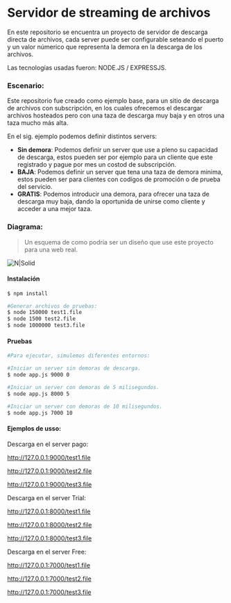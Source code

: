 # Servidor de streaming de archivos
En este repositorio se encuentra un proyecto de servidor de descarga directa de archivos, cada server puede ser configurable seteando el puerto y un valor númerico que representa la demora en la descarga de los archivos.

Las tecnologías usadas fueron: NODE.JS / EXPRESSJS.

### Escenario:
Este repositorio fue creado como ejemplo base, para un sitio de descarga de archivos con subscripción, en los cuales ofrecemos el descargar archivos hosteados pero con una taza de descarga muy baja y en otros una taza mucho más alta.

En el sig. ejemplo podemos definir distintos servers:
- **Sin demora**: Podemos definir un server que use a pleno su capacidad de descarga, estos pueden ser por ejemplo para un cliente que este registrado y pague por mes un costod de subscripción.
- **BAJA**: Podemos definir un server que tena una taza de demora minima, estos pueden ser para clientes con codígos de promoción o de prueba del servicio.
- **GRATIS**: Podemos introducir una demora, para ofrecer una taza de descarga muy baja, dando la oportunida de unirse como cliente y acceder a una mejor taza.

### Diagrama:
> Un esquema de como podria ser un diseño que use este proyecto para una web real.

![N|Solid](http://damiancipolat.com/webFiles/direct_download.png)

#### Instalación
```sh
$ npm install

#Generar archivos de pruebas:
$ node 150000 test1.file
$ node 1500 test2.file
$ node 1000000 test3.file
```

#### Pruebas
```sh
#Para ejecutar, simulemos diferentes entornos:

#Iniciar un server sin demoras de descarga.
$ node app.js 9000 0

#Iniciar un server con demoras de 5 milisegundos.
$ node app.js 8000 5

#Iniciar un server con demoras de 10 milisegundos.
$ node app.js 7000 10
```
#### Ejemplos de usso:

Descarga en el server pago:

http://127.0.0.1:9000/test1.file

http://127.0.0.1:9000/test2.file

http://127.0.0.1:9000/test3.file

Descarga en el server Trial:

http://127.0.0.1:8000/test1.file

http://127.0.0.1:8000/test2.file

http://127.0.0.1:8000/test3.file

Descarga en el server Free:

http://127.0.0.1:7000/test1.file

http://127.0.0.1:7000/test2.file

http://127.0.0.1:7000/test3.file
